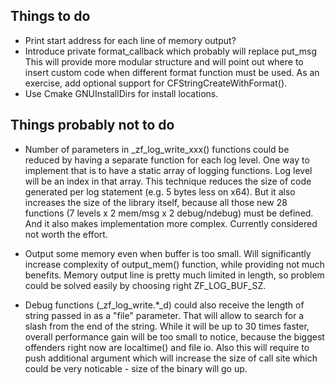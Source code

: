 Things to do
------------

* Print start address for each line of memory output?
* Introduce private format_callback which probably will replace put_msg
  This will provide more modular structure and will point out where to
  insert custom code when different format function must be used.
  As an exercise, add optional support for CFStringCreateWithFormat().
* Use Cmake GNUInstallDirs for install locations.

Things probably not to do
-------------------------

* Number of parameters in _zf_log_write_xxx() functions could be reduced
  by having a separate function for each log level. One way to implement
  that is to have a static array of logging functions. Log level will be
  an index in that array. This technique reduces the size of code
  generated per log statement (e.g. 5 bytes less on x64). But it also
  increases the size of the library itself, because all those new
  28 functions (7 levels x 2 mem/msg x 2 debug/ndebug) must be defined.
  And it also makes implementation more complex. Currently considered
  not worth the effort.

* Output some memory even when buffer is too small. Will significantly
  increase complexity of output_mem() function, while providing not
  much benefits. Memory output line is pretty much limited in length,
  so problem could be solved easily by choosing right ZF_LOG_BUF_SZ.

* Debug functions (_zf_log_write.*_d) could also receive the length of
  string passed in as a "file" parameter. That will allow to search for
  a slash from the end of the string. While it will be up to 30 times
  faster, overall performance gain will be too small to notice, because
  the biggest offenders right now are localtime() and file io. Also
  this will require to push additional argument which will increase the
  size of call site which could be very noticable - size of the binary
  will go up.
